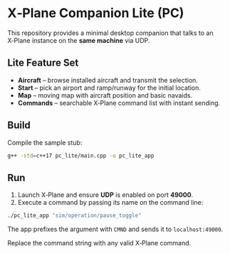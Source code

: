 # X‑Plane Companion Lite (PC)

This repository provides a minimal desktop companion that talks to an X‑Plane instance on the **same machine** via UDP.

## Lite Feature Set
- **Aircraft** – browse installed aircraft and transmit the selection.
- **Start** – pick an airport and ramp/runway for the initial location.
- **Map** – moving map with aircraft position and basic navaids.
- **Commands** – searchable X‑Plane command list with instant sending.

## Build
Compile the sample stub:
```bash
g++ -std=c++17 pc_lite/main.cpp -o pc_lite_app
```

## Run
1. Launch X‑Plane and ensure **UDP** is enabled on port **49000**.
2. Execute a command by passing its name on the command line:
```bash
./pc_lite_app "sim/operation/pause_toggle"
```
The app prefixes the argument with `CMND` and sends it to `localhost:49000`.

Replace the command string with any valid X‑Plane command.
